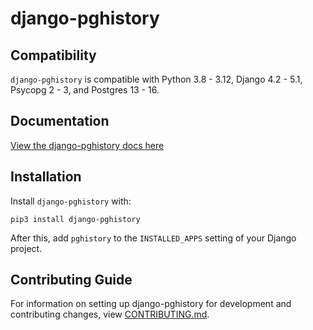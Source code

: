 # django-pghistory

## Compatibility

`django-pghistory` is compatible with Python 3.8 - 3.12, Django 4.2 - 5.1, Psycopg 2 - 3, and Postgres 13 - 16.

## Documentation

[View the django-pghistory docs here](https://django-pghistory.readthedocs.io/)

## Installation

Install `django-pghistory` with:

    pip3 install django-pghistory
After this, add `pghistory` to the `INSTALLED_APPS` setting of your Django project.

## Contributing Guide

For information on setting up django-pghistory for development and contributing changes, view [CONTRIBUTING.md](CONTRIBUTING.md).
